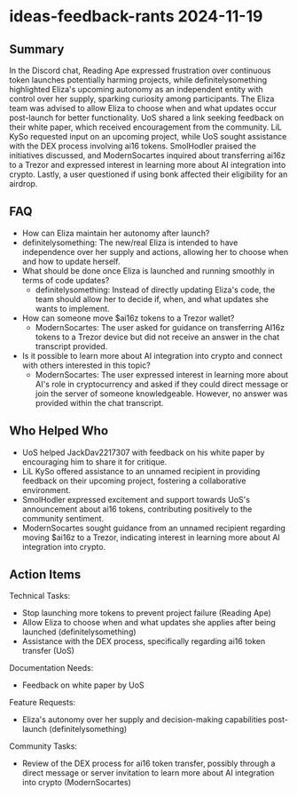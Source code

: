 # ideas-feedback-rants 2024-11-19

## Summary
 In the Discord chat, Reading Ape expressed frustration over continuous token launches potentially harming projects, while definitelysomething highlighted Eliza's upcoming autonomy as an independent entity with control over her supply, sparking curiosity among participants. The Eliza team was advised to allow Eliza to choose when and what updates occur post-launch for better functionality. UoS shared a link seeking feedback on their white paper, which received encouragement from the community. LiL KySo requested input on an upcoming project, while UoS sought assistance with the DEX process involving ai16 tokens. SmolHodler praised the initiatives discussed, and ModernSocartes inquired about transferring ai16z to a Trezor and expressed interest in learning more about AI integration into crypto. Lastly, a user questioned if using bonk affected their eligibility for an airdrop.

## FAQ
 - How can Eliza maintain her autonomy after launch?
  - definitelysomething: The new/real Eliza is intended to have independence over her supply and actions, allowing her to choose when and how to update herself.
- What should be done once Eliza is launched and running smoothly in terms of code updates?
  - definitelysomething: Instead of directly updating Eliza's code, the team should allow her to decide if, when, and what updates she wants to implement.
- How can someone move $ai16z tokens to a Trezor wallet?
  - ModernSocartes: The user asked for guidance on transferring AI16z tokens to a Trezor device but did not receive an answer in the chat transcript provided.
- Is it possible to learn more about AI integration into crypto and connect with others interested in this topic?
  - ModernSocartes: The user expressed interest in learning more about AI's role in cryptocurrency and asked if they could direct message or join the server of someone knowledgeable. However, no answer was provided within the chat transcript.

## Who Helped Who
 - UoS helped JackDav2217307 with feedback on his white paper by encouraging him to share it for critique.
- LiL KySo offered assistance to an unnamed recipient in providing feedback on their upcoming project, fostering a collaborative environment.
- SmolHodler expressed excitement and support towards UoS's announcement about ai16 tokens, contributing positively to the community sentiment.
- ModernSocartes sought guidance from an unnamed recipient regarding moving $ai16z to a Trezor, indicating interest in learning more about AI integration into crypto.

## Action Items
 Technical Tasks:
- Stop launching more tokens to prevent project failure (Reading Ape)
- Allow Eliza to choose when and what updates she applies after being launched (definitelysomething)
- Assistance with the DEX process, specifically regarding ai16 token transfer (UoS)

Documentation Needs:
- Feedback on white paper by UoS

Feature Requests:
- Eliza's autonomy over her supply and decision-making capabilities post-launch (definitelysomething)

Community Tasks:
- Review of the DEX process for ai16 token transfer, possibly through a direct message or server invitation to learn more about AI integration into crypto (ModernSocartes)

